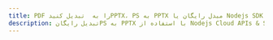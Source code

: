 ---title: PDF را به  تبدیل کنیدPPTX، PS به PPTX مبدل رایگان یا Nodejs SDKdescription: تبدیل رایگانPS به PPTX با استفاده از Nodejs Cloud APIs & SDK همچنین اسناد PDF را در Cloud ایجاد، ویرایش و رندر کنید.---